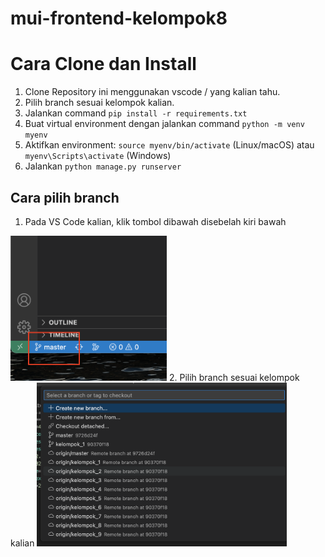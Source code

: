 # mui-frontend-kelompok8

# Cara Clone dan Install
1. Clone Repository ini menggunakan vscode / yang kalian tahu.
2. Pilih branch sesuai kelompok kalian.
3. Jalankan command `pip install -r requirements.txt`
4. Buat virtual environment dengan jalankan command `python -m venv myenv`
5. Aktifkan environment: `source myenv/bin/activate` (Linux/macOS) atau
`myenv\Scripts\activate` (Windows)
6. Jalankan `python manage.py runserver`

## Cara pilih branch
1. Pada VS Code kalian, klik tombol dibawah disebelah kiri bawah
<img src="screenshot/ss1.png" width="250">
2. Pilih branch sesuai kelompok kalian
<img src="screenshot/ss2.png" width="400">
